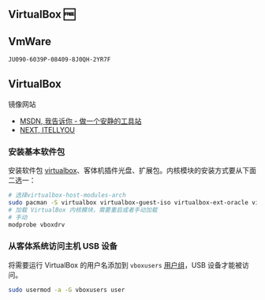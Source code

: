 
## VirtualBox 🆓


## VmWare

```sh
JU090-6039P-08409-8J0QH-2YR7F
```



## VirtualBox

镜像网站

- [MSDN, 我告诉你 - 做一个安静的工具站](https://msdn.itellyou.cn/)
- [NEXT, ITELLYOU](https://next.itellyou.cn/)

### 安装基本软件包

安装软件包 [virtualbox](https://archlinux.org/packages/?name=virtualbox)、客体机插件光盘、扩展包。内核模块的安装方式要从下面二选一：

```sh
# 选择virtualbox-host-modules-arch
sudo pacman -S virtualbox virtualbox-guest-iso virtualbox-ext-oracle virtualbox-guest-utils
# 加载 VirtualBox 内核模块，需要重启或者手动加载
# 手动
modprobe vboxdrv
```

### 从客体系统访问主机 USB 设备

将需要运行 VirtualBox 的用户名添加到 `vboxusers` [用户组](https://wiki.archlinux.org/title/User_group "User group")，USB 设备才能被访问。

```sh
sudo usermod -a -G vboxusers user
```
